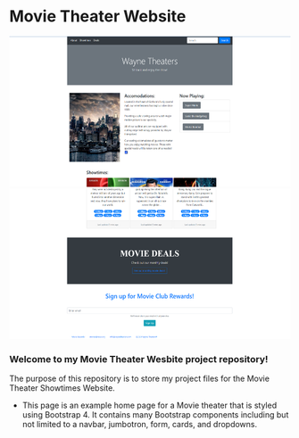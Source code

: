 # Movie Theater Website
<img src="https://github.com/tbon27/HTML-CSS-Projects/blob/main/Movie-Theater-Project/Img/readmeSS1.png" width="550" height="270"> <img src="https://github.com/tbon27/HTML-CSS-Projects/blob/main/Movie-Theater-Project/Img/readmeSS2.png" width="550" height="270">

### Welcome to my Movie Theater Wesbite project repository!

The purpose of this repository is to store my project files for the Movie Theater Showtimes Website.

- This page is an example home page for a Movie theater that is styled using Bootstrap 4. It contains many Bootstrap components including but not limited to a navbar, jumbotron, form, cards, and dropdowns.
